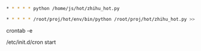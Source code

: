 ```bash
* * * * * python /home/js/hot/zhihu_hot.py
```

```bash
* * * * * /root/proj/hot/env/bin/python /root/proj/hot/zhihu_hot.py >> /root/proj/hot/log.txt
```



crontab -e

/etc/init.d/cron start
